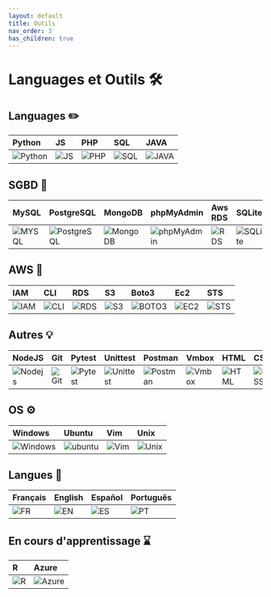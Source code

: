 ```yaml
---
layout: default
title: Outils
nav_order: 3
has_children: true
---
```


<div markdown="1">

# Languages et Outils 🛠

## Languages ✏️

| Python | JS | PHP | SQL | JAVA |
|:--------|:----|:-----|:-----|:------|
| <img src="https://upload.wikimedia.org/wikipedia/commons/thumb/c/c3/Python-logo-notext.svg/1869px-Python-logo-notext.svg.png" title="Python" alt="Python"/> | <img src="https://upload.wikimedia.org/wikipedia/commons/thumb/9/99/Unofficial_JavaScript_logo_2.svg/1024px-Unofficial_JavaScript_logo_2.svg.png" title="JS" alt="JS"/> | <img src="https://upload.wikimedia.org/wikipedia/commons/thumb/2/27/PHP-logo.svg/2560px-PHP-logo.svg.png" title="PHP" alt="PHP"/> | <img src="https://www.svgrepo.com/show/331760/sql-database-generic.svg" title="SQL" alt="SQL"/> | <img src="https://upload.wikimedia.org/wikipedia/fr/2/2e/Java_Logo.svg" title="JAVA" alt="JAVA"/> |

## SGBD 💾

| MySQL | PostgreSQL | MongoDB | phpMyAdmin | Aws RDS | SQLite |
|:--------|:----|:-----|:-----|:------|:------|
| <img src="https://upload.wikimedia.org/wikipedia/fr/thumb/6/62/MySQL.svg/1280px-MySQL.svg.png" title="MySQL" alt="MYSQL"/> | <img src="https://upload.wikimedia.org/wikipedia/commons/thumb/2/29/Postgresql_elephant.svg/1985px-Postgresql_elephant.svg.png" title="PostgreSQL" alt="PostgreSQL"/> | <img src="https://www.svgrepo.com/show/331488/mongodb.svg" title="MongoDB" alt="MongoDB"/> | <img src="https://upload.wikimedia.org/wikipedia/commons/thumb/4/4f/PhpMyAdmin_logo.svg/2560px-PhpMyAdmin_logo.svg.png" title="phpMyAdmin" alt="phpMyAdmin"/> | <img src="https://cdn.worldvectorlogo.com/logos/aws-rds.svg" title="RDS" alt="RDS"/> | <img src="https://upload.wikimedia.org/wikipedia/commons/thumb/3/38/SQLite370.svg/2560px-SQLite370.svg.png" title="SQLite" alt="SQLite"/> |

## AWS 🍊

| IAM | CLI | RDS | S3 | Boto3 | Ec2 | STS | 
|:--------|:----|:-----|:-----|:------|:------|:------|
| <img src="https://cdn.worldvectorlogo.com/logos/aws-iam.svg" title="IAM" alt="IAM"/> | <img src="https://i.ibb.co/6tMjJtt/image.png" title="CLI" alt="CLI"/> | <img src="https://cdn.worldvectorlogo.com/logos/aws-rds.svg" title="RDS" alt="RDS"/> | <img src="https://upload.wikimedia.org/wikipedia/commons/thumb/b/bc/Amazon-S3-Logo.svg/1712px-Amazon-S3-Logo.svg.png" title="S3" alt="S3"/> | <img src="https://i.ibb.co/wK6wj1c/image.png" title="BOTO3" alt="BOTO3"/> | <img src="https://www.svgrepo.com/show/353449/aws-ec2.svg" title="EC2" alt="EC2"/> | <img src="https://i.ibb.co/FHPpj5g/image.png" title="STS" alt="STS"/> |

## Autres 💡

| NodeJS | Git | Pytest | Unittest | Postman | Vmbox | HTML | CSS |
|:--------|:----|:-----|:-----|:------|:------|:------|:------|
| <img src="https://upload.wikimedia.org/wikipedia/commons/thumb/d/d9/Node.js_logo.svg/2560px-Node.js_logo.svg.png" title="Nodejs" alt="Nodejs"/> | <img src="https://i.ibb.co/5GVX7Fz/image.png" title="Git" alt="Git"/> | <img src="https://upload.wikimedia.org/wikipedia/commons/thumb/b/ba/Pytest_logo.svg/2048px-Pytest_logo.svg.png" title="Pytest" alt="Pytest"/> | <img src="https://i.ibb.co/KrrPmQ3/image.png" title="Unittest" alt="Unittest"/> | <img src="https://www.svgrepo.com/show/354202/postman-icon.svg" title="Postman" alt="Postman"/> | <img src="https://i.ibb.co/9Hf1fY3/image.png" title="Vmbox" alt="Vmbox"/> | <img src="https://upload.wikimedia.org/wikipedia/commons/thumb/6/61/HTML5_logo_and_wordmark.svg/512px-HTML5_logo_and_wordmark.svg.png" title="HTML" alt="HTML"/> | <img src="https://upload.wikimedia.org/wikipedia/commons/thumb/d/d5/CSS3_logo_and_wordmark.svg/1200px-CSS3_logo_and_wordmark.svg.png" title="CSS" alt="CSS"/> |

## OS ⚙️

| Windows | Ubuntu | Vim | Unix | 
|:--------|:----|:-----|:-----|
| <img src="https://upload.wikimedia.org/wikipedia/commons/thumb/5/5f/Windows_logo_-_2012.svg/2048px-Windows_logo_-_2012.svg.png" title="Windows" alt="Windows"/> | <img src="https://i.ibb.co/zPn2Qt3/image.png" title="ubuntu" alt="ubuntu"/> | <img src="https://upload.wikimedia.org/wikipedia/commons/thumb/9/9f/Vimlogo.svg/2044px-Vimlogo.svg.png" title="Vim" alt="Vim"/> | <img src="https://upload.wikimedia.org/wikipedia/commons/thumb/3/35/Tux.svg/1200px-Tux.svg.png" title="Unix" alt="Unix"/> |

## Langues 💬

| Français | English | Español | Português | 
|:--------|:----|:-----|:-----|
| <img src="https://upload.wikimedia.org/wikipedia/commons/thumb/c/c3/Flag_of_France.svg/1280px-Flag_of_France.svg.png" title="FR" alt="FR"/> | <img src="https://upload.wikimedia.org/wikipedia/commons/thumb/8/83/Flag_of_the_United_Kingdom_%283-5%29.svg/2560px-Flag_of_the_United_Kingdom_%283-5%29.svg.png" title="EN" alt="EN"/> | <img src="https://upload.wikimedia.org/wikipedia/commons/thumb/9/9a/Flag_of_Spain.svg/1280px-Flag_of_Spain.svg.png" title="ES" alt="ES"/> | <img src="https://upload.wikimedia.org/wikipedia/commons/thumb/5/5c/Flag_of_Portugal.svg/1280px-Flag_of_Portugal.svg.png" title="PT" alt="PT"/> |

## En cours d'apprentissage ⌛️

| R | Azure |
|:--------|:----|
| <img src="https://upload.wikimedia.org/wikipedia/commons/thumb/1/1b/R_logo.svg/1280px-R_logo.svg.png" title="R" alt="R"/> | <img src="https://upload.wikimedia.org/wikipedia/commons/thumb/f/fa/Microsoft_Azure.svg/2048px-Microsoft_Azure.svg.png" title="Azure" alt="Azure"/> |

</div>
